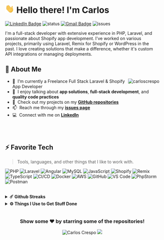 <h1 align="left" id="carloscrespo-title">
  <img src="https://raw.githubusercontent.com/Queopius/queopius/master/wave.gif" width="30"> 
  Hello there! I'm Carlos
</h1>

[![LinkedIn Badge](https://img.shields.io/badge/-Carlos%20Crespo%20Moreno-blue?style=flat-square&logo=Linkedin&logoColor=white&link=https://www.linkedin.com/in/carlos-crespo-moreno/)](https://www.linkedin.com/in/carloscrespomoreno/)
![status](https://img.shields.io/badge/status-up-brightgreen) 
[![Gmail Badge](https://img.shields.io/badge/-carloscrespo@gmail.com-c14438?style=flat-square&logo=Gmail&logoColor=white&link=mailto:carloscrespo@gmail.com)](mailto:carloscrespo@gmail.com)
![issues](https://img.shields.io/github/issues/ccarlosm/ccarlosm.svg)

I'm a full-stack developer with extensive experience in PHP, Laravel, and passionate about Shopify app development. I've worked on various projects, primarily using Laravel, Remix for Shopify or WordPress in the past. I love creating solutions that make a difference, whether it's custom API integrations or managing deployments.

## 🧐 About Me

<a href="#carloscrespo-title">
  <img src="https://github-readme-stats.vercel.app/api?username=ccarlosm&show_icons=true&theme=transparent" alt="carloscrespo" align="right" />
</a>

- :office: &nbsp;I’m currently a Freelance Full Stack Laravel & Shopify App Developer
- :speech_balloon: &nbsp;I enjoy talking about **app solutions**, **full-stack development**, and **quality code practices**
- :book: &nbsp;Check out my projects on my **[GitHub repositories](https://github.com/ccarlosm)**
- :mailbox: &nbsp;Reach me through my **[issues page](https://github.com/ccarlosm/ccarlosm/issues)**
- :computer: &nbsp;Connect with me on **[LinkedIn](https://www.linkedin.com/in/carloscrespomoreno/)**

<br /><br />

<h2 align="left" id="carloscrespo-tech">⚡ Favorite Tech</h2>

> Tools, languages, and other things that I like to work with.


![PHP](https://img.shields.io/badge/PHP-777BB4?style=for-the-badge&logo=php&logoColor=white)
![Laravel](https://img.shields.io/badge/Laravel-FF2D20?style=for-the-badge&logo=laravel&logoColor=white)
![Angular](https://img.shields.io/badge/Angular-DD0031?style=for-the-badge&logo=angular&logoColor=white)
![MySQL](https://img.shields.io/badge/MySQL-005C84?style=for-the-badge&logo=mysql&logoColor=white)
![JavaScript](https://img.shields.io/badge/JavaScript-F7DF1E?style=for-the-badge&logo=javascript&logoColor=black)
![Shopify](https://img.shields.io/badge/Shopify-7AB55C?style=for-the-badge&logo=shopify&logoColor=white)
![Remix](https://img.shields.io/badge/Remix-000000?style=for-the-badge&logo=remix&logoColor=white)
![TypeScript](https://img.shields.io/badge/TypeScript-007ACC?style=for-the-badge&logo=typescript&logoColor=white)
![CI/CD](https://img.shields.io/badge/CI%2FCD-3E3E3E?style=for-the-badge&logo=github-actions&logoColor=white)
![Docker](https://img.shields.io/badge/-Docker-2496ED?style=flat-square&logo=docker&logoColor=white)
![AWS](https://img.shields.io/badge/AWS-232F3E?style=for-the-badge&logo=amazon-aws&logoColor=white)
![GitHub](https://img.shields.io/badge/GitHub-181717?style=for-the-badge&logo=github)
![VS Code](https://img.shields.io/badge/VS%20Code-007ACC?style=for-the-badge&logo=visual-studio-code)
![PhpStorm](https://img.shields.io/badge/PhpStorm-000000?style=for-the-badge&logo=phpstorm&logoColor=white)
![Postman](https://img.shields.io/badge/Postman-F76935?style=for-the-badge&logo=postman&logoColor=white)


<br />
<details>
  <summary><b>☄️ Github Streaks</b></summary>

  <br />
  <img height="100" src="https://github-readme-streak-stats.herokuapp.com/?user=ccarlosm&hide_border=true" />
  <img height="100" src="https://github-profile-trophy.vercel.app/?username=ccarlosm&theme=flat&title=Commit,MultiLanguage&margin-w=5&row=1&column=4" />
</details>

<details>
  <br />
  <summary><b>⚙️ Things I Use to Get Stuff Done</b></summary>
  	<ul>
  	    <li><b>OS:</b> Windows 11 + Ubuntu 20.04 LTS WSL</li>
        <li>power to <b>PC desktop!</b></li>
  	    <li><b>Browser:</b> Chrome & Edge</li>
	    <li><b>Code Editor:</b> PHP Storm - for PHP/Laravel & VSCode - My go-to for coding</li>
	    <li><b>Stay Updated:</b> Following industry trends on LinkedIn and publishing developer tips</li>
	</ul>
</details>

#

<div align="center">
	
### Show some ❤️ by starring some of the repositories!

<img src="https://komarev.com/ghpvc/?username=ccarlosm" alt="Carlos Crespo" />
<img src="https://img.shields.io/badge/Quality%20Code-Evangelist-_.svg">

</div>
